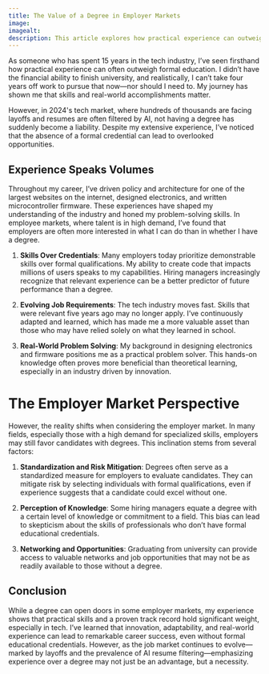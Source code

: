 ```yaml
---
title: The Value of a Degree in Employer Markets
image: 
imagealt: 
description: This article explores how practical experience can outweigh formal education in today's job market, especially in the tech industry. It discusses the challenges faced by skilled professionals without degrees in an evolving landscape marked by layoffs and AI resume filtering.
---
```


As someone who has spent 15 years in the tech industry, I’ve seen firsthand how practical experience can often outweigh formal education. I didn’t have the financial ability to finish university, and realistically, I can’t take four years off work to pursue that now—nor should I need to. My journey has shown me that skills and real-world accomplishments matter.

However, in 2024's tech market, where hundreds of thousands are facing layoffs and resumes are often filtered by AI, not having a degree has suddenly become a liability. Despite my extensive experience, I’ve noticed that the absence of a formal credential can lead to overlooked opportunities.

## Experience Speaks Volumes

Throughout my career, I’ve driven policy and architecture for one of the largest websites on the internet, designed electronics, and written microcontroller firmware. These experiences have shaped my understanding of the industry and honed my problem-solving skills. In employee markets, where talent is in high demand, I’ve found that employers are often more interested in what I can do than in whether I have a degree.

1. **Skills Over Credentials**: Many employers today prioritize demonstrable skills over formal qualifications. My ability to create code that impacts millions of users speaks to my capabilities. Hiring managers increasingly recognize that relevant experience can be a better predictor of future performance than a degree.

2. **Evolving Job Requirements**: The tech industry moves fast. Skills that were relevant five years ago may no longer apply. I’ve continuously adapted and learned, which has made me a more valuable asset than those who may have relied solely on what they learned in school.

3. **Real-World Problem Solving**: My background in designing electronics and firmware positions me as a practical problem solver. This hands-on knowledge often proves more beneficial than theoretical learning, especially in an industry driven by innovation.

# The Employer Market Perspective

However, the reality shifts when considering the employer market. In many fields, especially those with a high demand for specialized skills, employers may still favor candidates with degrees. This inclination stems from several factors:

1. **Standardization and Risk Mitigation**: Degrees often serve as a standardized measure for employers to evaluate candidates. They can mitigate risk by selecting individuals with formal qualifications, even if experience suggests that a candidate could excel without one.

2. **Perception of Knowledge**: Some hiring managers equate a degree with a certain level of knowledge or commitment to a field. This bias can lead to skepticism about the skills of professionals who don’t have formal educational credentials.

3. **Networking and Opportunities**: Graduating from university can provide access to valuable networks and job opportunities that may not be as readily available to those without a degree.

## Conclusion

While a degree can open doors in some employer markets, my experience shows that practical skills and a proven track record hold significant weight, especially in tech. I’ve learned that innovation, adaptability, and real-world experience can lead to remarkable career success, even without formal educational credentials. However, as the job market continues to evolve—marked by layoffs and the prevalence of AI resume filtering—emphasizing experience over a degree may not just be an advantage, but a necessity.
